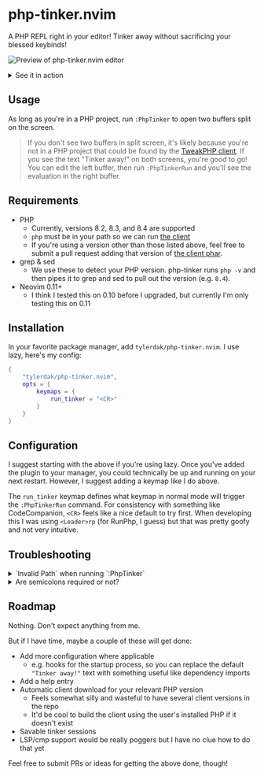 # php-tinker.nvim
A PHP REPL right in your editor! Tinker away without sacrificing your blessed keybinds!

![Preview of php-tinker.nvim editor](https://github.com/user-attachments/assets/64659f5c-0b71-45e1-b7c8-98f473cbc581)
<details>
  <summary>See it in action</summary>

  <video src="https://github.com/user-attachments/assets/5c3b31e5-63d7-49f0-b872-58e711a9278c">Demo video</video>

</details>

## Usage
As long as you're in a PHP project, run `:PhpTinker` to open two buffers split on the screen.
> If you don't see two buffers in split screen, it's likely because you're not in a PHP project that could be found by the [TweakPHP client](https://github.com/tweakphp/client).
If you see the text "Tinker away!" on both screens, you're good to go! You can edit the left buffer, then run `:PhpTinkerRun` and you'll see the evaluation in the right buffer.

## Requirements
- PHP
  - Currently, versions 8.2, 8.3, and 8.4 are supported
  - `php` must be in your path so we can run [the client](https://github.com/tweakphp/client)
  - If you're using a version other than those listed above, feel free to submit a pull request adding that version of [the client phar](https://github.com/tweakphp/client).
- grep & sed
  - We use these to detect your PHP version. php-tinker runs `php -v` and then pipes it to grep and sed to pull out the version (e.g. `8.4`).
- Neovim 0.11+
  - I think I tested this on 0.10 before I upgraded, but currently I'm only testing this on 0.11
 
## Installation
In your favorite package manager, add `tylerdak/php-tinker.nvim`. I use lazy, here's my config:
```lua
{
    "tylerdak/php-tinker.nvim",
    opts = {
        keymaps = {
            run_tinker = "<CR>"
        }
    }
}
```

## Configuration
I suggest starting with the above if you're using lazy. Once you've added the plugin to your manager, you could technically be up and running on your next restart. However, I suggest adding a keymap like I do above.

The `run_tinker` keymap defines what keymap in normal mode will trigger the `:PhpTinkerRun` command. For consistency with something like CodeCompanion, `<CR>` feels like a nice default to try first. When developing this I was using `<Leader>rp` (for RunPhp, I guess) but that was pretty goofy and not very intuitive.

## Troubleshooting
<details>
  <summary>`Invalid Path` when running `:PhpTinker`</summary>
  
  This means your project isn't being loaded properly by [the TweakPHP client](https://github.com/tweakphp/client/blob/8e3f588a89de86e1055d22f6a862123992db7973/src/Loader.php#L27). 
  
  Any Laravel, WordPress, or Symfony project should be picked up automatically, but at a minimum your project directory should have a vendor/autoload.php file so the client's ComposerLoader can find your project. 

  If you _really_ want to avoid Composer for some reason, you can even get away with a nearly blank php file at vendor/autoload.php like this:
  
  ```php
  <?php
  ```

  No other files necessary. Just a quick `mkdir vendor && echo "<?php" > vendor/autoload.php` should do the trick.
  
</details>

<details>
  <summary>Are semicolons required or not?</summary>
  
  Semicolons **are required** for every PHP statement you would normally need one on **except for the last line**. So when you write your first line in the buffer, you could leave it off. However, once you start adding more code you'd need to go back and add a semicolon to that first statement you wrote.
  
  The last line can have a semicolon too if that's what you really want, though.
  
</details>

## Roadmap
Nothing. Don't expect anything from me.

But if I have time, maybe a couple of these will get done:
- Add more configuration where applicable
  - e.g. hooks for the startup process, so you can replace the default `"Tinker away!"` text with something useful like dependency imports
- Add a help entry
- Automatic client download for your relevant PHP version
  - Feels somewhat silly and wasteful to have several client versions in the repo
  - It'd be cool to build the client using the user's installed PHP if it doesn't exist
- Savable tinker sessions
- LSP/cmp support would be really poggers but I have no clue how to do that yet

Feel free to submit PRs or ideas for getting the above done, though!
